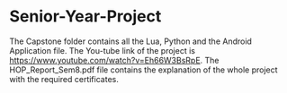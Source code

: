 # Senior-Year-Project
The Capstone folder contains all the Lua, Python and the Android Application file. The You-tube link of the project is https://www.youtube.com/watch?v=Eh66W3BsRpE. 
The HOP_Report_Sem8.pdf file contains the explanation of the whole project with the required certificates.
